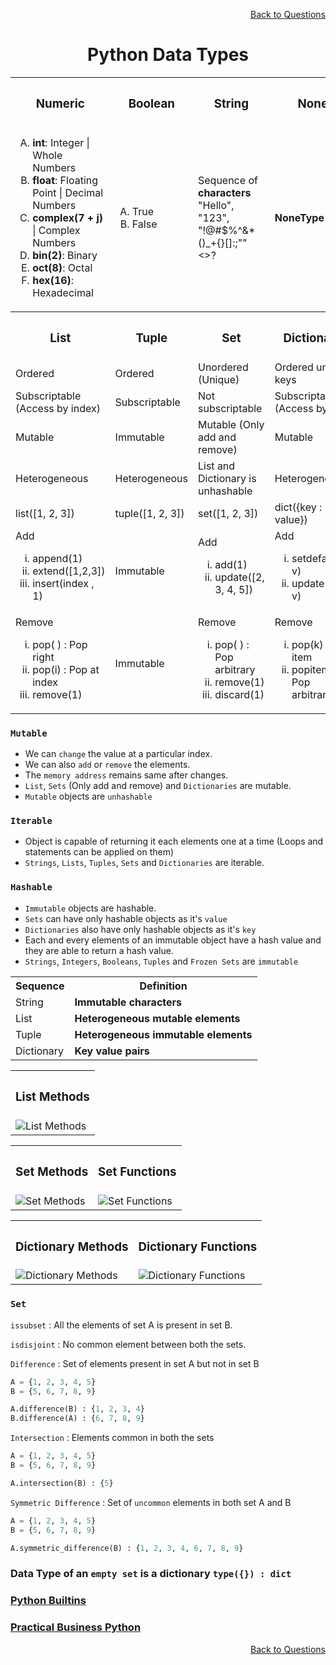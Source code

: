 <p align='right'><a align="right" href="https://github.com/KIRANKUMAR7296/Library/blob/main/Interview.md">Back to Questions</a></p>

<h1 align="center">Python Data Types</h1>

<table align="center">
  <tr>
    <th><h3>Numeric</h3></th>
    <th><h3>Boolean</h3></th>
    <th><h3>String</h3></th>
    <th><h3>None</h3></th>
  </tr>
  <tr>
    <td>
      <ol type="A">
        <li><strong>int</strong>: Integer | Whole Numbers</li>
        <li><strong>float</strong>: Floating Point | Decimal Numbers</li>
        <li><strong>complex(7 + j)</strong> | Complex Numbers</li>
        <li><strong>bin(2)</strong>: Binary</li>
        <li><strong>oct(8)</strong>: Octal</li>
        <li><strong>hex(16)</strong>: Hexadecimal</li>
      </ol>
    </td>
    <td>
      <ol type="A">
        <li>True</li>
        <li>False</li>
      </ol>
    </td>
    <td>Sequence of <strong>characters</strong><br>"Hello", "123", <br>"!@#$%^&*()_+{}[]:;""<>?</td>
    <td>
      <strong>NoneType</strong>      
    </td>
  </tr>
<!-- </table>

<table align="center"> -->
  <tr>
    <th><h3>List</h3></th>
    <th><h3>Tuple</h3></th>
    <th><h3>Set</h3></th>
    <th><h3>Dictionary</h3></th>
  </tr>
  <tr>
    <td>Ordered</td>
    <td>Ordered</td>
    <td>Unordered (Unique)</td>
    <td>Ordered unique keys</td>
  </tr>
  <tr>
    <td>Subscriptable (Access by index)</td>
    <td>Subscriptable</td>
    <td>Not subscriptable</td>
    <td>Subscriptable (Access by key)</td>
  </tr>
  <tr>
    <td>Mutable</td>
    <td>Immutable</td>
    <td>Mutable (Only add and remove)</td>
    <td>Mutable</td>
  </tr>
  <tr>
    <td>Heterogeneous</td>
    <td>Heterogeneous</td>
    <td>List and Dictionary is unhashable</td>
    <td>Heterogeneous</td>
  </tr>
  <tr>
    <td>list([1, 2, 3])</td>
    <td>tuple([1, 2, 3])</td>
    <td>set([1, 2, 3])</td>
    <td>dict({key : value})</td>
  </tr>
  <tr>
    <td>Add 
      <ol type="i">
        <li>append(1)</li>
        <li>extend([1,2,3])</li>
        <li>insert(index , 1)</li>
      </ol>
     </td>
    <td>Immutable</td>
    <td>Add  
      <ol type="i">
        <li>add(1)</li>
        <li>update([2, 3, 4, 5])</li>
      </ol>
     </td>
    <td>Add  
      <ol type="i">
        <li>setdefault(k, v)</li>
        <li>update(k = v)</li>
      </ol>
     </td>
  </tr>
  <tr>
    <td>Remove 
      <ol type="i">
        <li>pop( ) : Pop right</li>
        <li>pop(i) : Pop at index</li>
        <li>remove(1)</li>
      </ol>
     </td>
    <td>Immutable</td>
    <td>Remove  
      <ol type="i">
        <li>pop( ) : Pop arbitrary</li>
        <li>remove(1)</li>
        <li>discard(1)</li>
      </ol>
     </td>
    <td>Remove  
      <ol type="i">
        <li>pop(k) : Pop item</li>
        <li>popitem( ) : Pop arbitrary</li>
      </ol>
     </td>
  </tr>
</table>

### `Mutable`
- We can `change` the value at a particular index.
- We can also `add` or `remove` the elements. 
- The `memory address` remains same after changes.
- `List`, `Sets` (Only add and remove) and `Dictionaries` are mutable.
- `Mutable` objects are `unhashable`


### `Iterable`
- Object is capable of returning it each elements one at a time (Loops and statements can be applied on them)
- `Strings`, `Lists`, `Tuples`, `Sets` and `Dictionaries` are iterable.

### `Hashable`
- `Immutable` objects are hashable.
- `Sets` can have only hashable objects as it's `value`
- `Dictionaries` also have only hashable objects as it's `key`
- Each and every elements of an immutable object have a hash value and they are able to return a hash value.
- `Strings`, `Integers`, `Booleans`, `Tuples` and `Frozen Sets` are `immutable`

<table align="center">
  <tr>
    <th>Sequence</th>
    <th>Definition</th>
  </tr>
  <tr>
    <td>String</td>
    <td><strong>Immutable characters</strong></td>
  </tr>
  <tr>
    <td>List</td>
    <td><strong>Heterogeneous mutable elements</strong></td>
  </tr>
  <tr>
    <td>Tuple</td>
    <td><strong>Heterogeneous immutable elements</strong></td>
  </tr>
  <tr>
    <td>Dictionary</td>
    <td><strong>Key value pairs</strong></td>
  </tr>
</table>


<table align="center">
  <tr>
    <th><h3>List Methods</h3></th>         
  </tr>
  <tr>
    <td><img src="Image/ListMethods.png" alt="List Methods"></td>   
  </tr>
</table>

<table align="center">
  <tr>
    <th><h3>Set Methods</h3></th>
    <th><h3>Set Functions</h3></th>           
  </tr>
  <tr>
    <td><img src="Image/SetMethods.png" alt="Set Methods"></td>   
    <td><img src="Image/SetFunctions.png" alt="Set Functions"></td>    
  </tr>
</table>

<table align="center">
  <tr>
    <th><h3>Dictionary Methods</h3></th>
    <th><h3>Dictionary Functions</h3></th>           
  </tr>
  <tr>
    <td><img src="Image/DictionaryMethods.png" alt="Dictionary Methods"></td>   
    <td><img src="Image/DictionaryFunctions.png" alt="Dictionary Functions"></td>    
  </tr>
</table>

### `Set`

`issubset` : All the elements of set A is present in set B.

`isdisjoint` : No common element between both the sets.

`Difference` : Set of elements present in set A but not in set B

```python
A = {1, 2, 3, 4, 5}
B = {5, 6, 7, 8, 9}

A.difference(B) : {1, 2, 3, 4}
B.difference(A) : {6, 7, 8, 9}
```

`Intersection` : Elements common in both the sets 

```python
A = {1, 2, 3, 4, 5}
B = {5, 6, 7, 8, 9}

A.intersection(B) : {5}
```

`Symmetric Difference` : Set of `uncommon` elements in both set A and B

```python
A = {1, 2, 3, 4, 5}
B = {5, 6, 7, 8, 9}

A.symmetric_difference(B) : {1, 2, 3, 4, 6, 7, 8, 9}
```

### Data Type of an `empty set` is a dictionary `type({}) : dict`

### [Python Builtins](https://www.programiz.com/python-programming/methods/built-in)

### [Practical Business Python](https://pbpython.com/pandas_dtypes.html)

<p align='right'><a align="right" href="https://github.com/KIRANKUMAR7296/Library/blob/main/Interview.md">Back to Questions</a></p>
